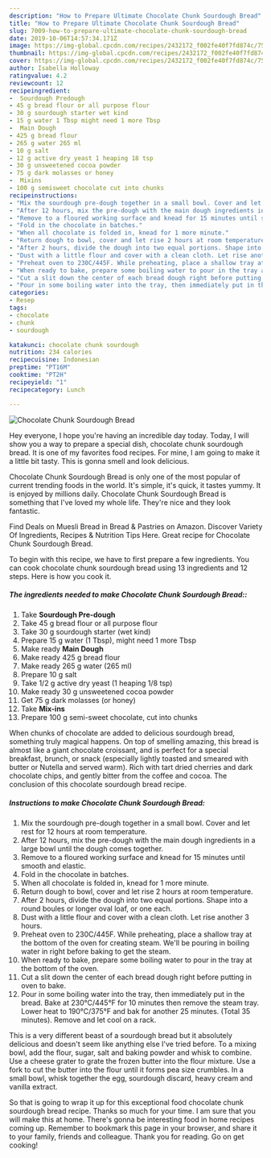 ```yaml
---
description: "How to Prepare Ultimate Chocolate Chunk Sourdough Bread"
title: "How to Prepare Ultimate Chocolate Chunk Sourdough Bread"
slug: 7009-how-to-prepare-ultimate-chocolate-chunk-sourdough-bread
date: 2019-10-06T14:57:34.171Z
image: https://img-global.cpcdn.com/recipes/2432172_f002fe40f7fd874c/751x532cq70/chocolate-chunk-sourdough-bread-recipe-main-photo.jpg
thumbnail: https://img-global.cpcdn.com/recipes/2432172_f002fe40f7fd874c/751x532cq70/chocolate-chunk-sourdough-bread-recipe-main-photo.jpg
cover: https://img-global.cpcdn.com/recipes/2432172_f002fe40f7fd874c/751x532cq70/chocolate-chunk-sourdough-bread-recipe-main-photo.jpg
author: Isabella Holloway
ratingvalue: 4.2
reviewcount: 12
recipeingredient:
-  Sourdough Predough
- 45 g bread flour or all purpose flour
- 30 g sourdough starter wet kind
- 15 g water 1 Tbsp might need 1 more Tbsp
-  Main Dough
- 425 g bread flour
- 265 g water 265 ml
- 10 g salt
- 12 g active dry yeast 1 heaping 18 tsp
- 30 g unsweetened cocoa powder
- 75 g dark molasses or honey
-  Mixins
- 100 g semisweet chocolate cut into chunks
recipeinstructions:
- "Mix the sourdough pre-dough together in a small bowl. Cover and let rest for 12 hours at room temperature."
- "After 12 hours, mix the pre-dough with the main dough ingredients in a large bowl until the dough comes together."
- "Remove to a floured working surface and knead for 15 minutes until smooth and elastic."
- "Fold in the chocolate in batches."
- "When all chocolate is folded in, knead for 1 more minute."
- "Return dough to bowl, cover and let rise 2 hours at room temperature."
- "After 2 hours, divide the dough into two equal portions. Shape into a round boules or longer oval loaf, or one each."
- "Dust with a little flour and cover with a clean cloth. Let rise another 3 hours."
- "Preheat oven to 230C/445F. While preheating, place a shallow tray at the bottom of the oven for creating steam. We&#39;ll be pouring in boiling water in right before baking to get the steam."
- "When ready to bake, prepare some boiling water to pour in the tray at the bottom of the oven."
- "Cut a slit down the center of each bread dough right before putting in oven to bake."
- "Pour in some boiling water into the tray, then immediately put in the bread. Bake at 230°C/445°F for 10 minutes then remove the steam tray. Lower heat to 190°C/375°F and bak for another 25 minutes. (Total 35 minutes). Remove and let cool on a rack."
categories:
- Resep
tags:
- chocolate
- chunk
- sourdough

katakunci: chocolate chunk sourdough
nutrition: 234 calories
recipecuisine: Indonesian
preptime: "PT16M"
cooktime: "PT2H"
recipeyield: "1"
recipecategory: Lunch

---
```



![Chocolate Chunk Sourdough Bread](https://img-global.cpcdn.com/recipes/2432172_f002fe40f7fd874c/751x532cq70/chocolate-chunk-sourdough-bread-recipe-main-photo.jpg)

Hey everyone, I hope you're having an incredible day today. Today, I will show you a way to prepare a special dish, chocolate chunk sourdough bread. It is one of my favorites food recipes. For mine, I am going to make it a little bit tasty. This is gonna smell and look delicious.

Chocolate Chunk Sourdough Bread is only one of the most popular of current trending foods in the world. It's simple, it's quick, it tastes yummy. It is enjoyed by millions daily. Chocolate Chunk Sourdough Bread is something that I've loved my whole life. They're nice and they look fantastic.

Find Deals on Muesli Bread in Bread &amp; Pastries on Amazon. Discover Variety Of Ingredients, Recipes &amp; Nutrition Tips Here. Great recipe for Chocolate Chunk Sourdough Bread.


To begin with this recipe, we have to first prepare a few ingredients. You can cook chocolate chunk sourdough bread using 13 ingredients and 12 steps. Here is how you cook it.

##### The ingredients needed to make Chocolate Chunk Sourdough Bread::

1. Take  **Sourdough Pre-dough**
1. Take 45 g bread flour or all purpose flour
1. Take 30 g sourdough starter (wet kind)
1. Prepare 15 g water (1 Tbsp), might need 1 more Tbsp
1. Make ready  **Main Dough**
1. Make ready 425 g bread flour
1. Make ready 265 g water (265 ml)
1. Prepare 10 g salt
1. Take 1/2 g active dry yeast (1 heaping 1/8 tsp)
1. Make ready 30 g unsweetened cocoa powder
1. Get 75 g dark molasses (or honey)
1. Take  **Mix-ins**
1. Prepare 100 g semi-sweet chocolate, cut into chunks


When chunks of chocolate are added to delicious sourdough bread, something truly magical happens. On top of smelling amazing, this bread is almost like a giant chocolate croissant, and is perfect for a special breakfast, brunch, or snack (especially lightly toasted and smeared with butter or Nutella and served warm). Rich with tart dried cherries and dark chocolate chips, and gently bitter from the coffee and cocoa. The conclusion of this chocolate sourdough bread recipe. 

##### Instructions to make Chocolate Chunk Sourdough Bread:

1. Mix the sourdough pre-dough together in a small bowl. Cover and let rest for 12 hours at room temperature.
1. After 12 hours, mix the pre-dough with the main dough ingredients in a large bowl until the dough comes together.
1. Remove to a floured working surface and knead for 15 minutes until smooth and elastic.
1. Fold in the chocolate in batches.
1. When all chocolate is folded in, knead for 1 more minute.
1. Return dough to bowl, cover and let rise 2 hours at room temperature.
1. After 2 hours, divide the dough into two equal portions. Shape into a round boules or longer oval loaf, or one each.
1. Dust with a little flour and cover with a clean cloth. Let rise another 3 hours.
1. Preheat oven to 230C/445F. While preheating, place a shallow tray at the bottom of the oven for creating steam. We&#39;ll be pouring in boiling water in right before baking to get the steam.
1. When ready to bake, prepare some boiling water to pour in the tray at the bottom of the oven.
1. Cut a slit down the center of each bread dough right before putting in oven to bake.
1. Pour in some boiling water into the tray, then immediately put in the bread. Bake at 230°C/445°F for 10 minutes then remove the steam tray. Lower heat to 190°C/375°F and bak for another 25 minutes. (Total 35 minutes). Remove and let cool on a rack.


This is a very different beast of a sourdough bread but it absolutely delicious and doesn&#39;t seem like anything else I&#39;ve tried before. To a mixing bowl, add the flour, sugar, salt and baking powder and whisk to combine. Use a cheese grater to grate the frozen butter into the flour mixture. Use a fork to cut the butter into the flour until it forms pea size crumbles. In a small bowl, whisk together the egg, sourdough discard, heavy cream and vanilla extract. 

So that is going to wrap it up for this exceptional food chocolate chunk sourdough bread recipe. Thanks so much for your time. I am sure that you will make this at home. There's gonna be interesting food in home recipes coming up. Remember to bookmark this page in your browser, and share it to your family, friends and colleague. Thank you for reading. Go on get cooking!
